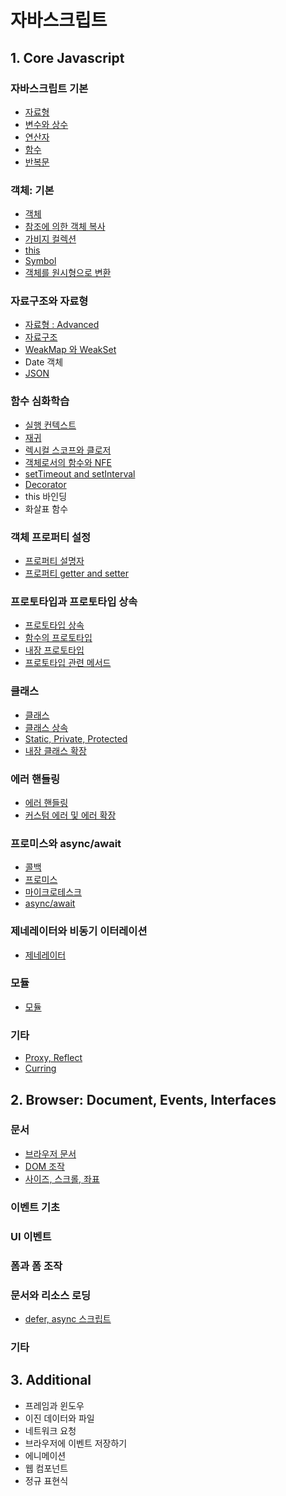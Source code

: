 # 자바스크립트

## 1. Core Javascript

### 자바스크립트 기본

- [자료형](/Language/Javascript/0.Core%20Javascript/Data%20Types.md)
- [변수와 상수](/Language/Javascript/0.Core%20Javascript/Variables.md)
- [연산자](/Language/Javascript/0.Core%20Javascript/Operators.md)
- [함수](/Language/Javascript/0.Core%20Javascript/Functions.md)
- [반복문](/Language/Javascript/0.Core%20Javascript/Iterators.md)

### 객체: 기본

- [객체](/Language/Javascript/0.Core%20Javascript/Objects.md)
- [참조에 의한 객체 복사](/Language/Javascript/0.Core%20Javascript/Object%20Reference%20and%20Copy.md)
- [가비지 컬렉션](/Language/Javascript/0.Core%20Javascript/Garbage%20Collections.md)
- [this](/Language/Javascript/0.Core%20Javascript/This.md)
- [Symbol](/Language/Javascript/0.Core%20Javascript/Symbols.md)
- [객체를 원시형으로 변환](/Language/Javascript/0.Core%20Javascript/Object%20to%20Primitive.md)

### 자료구조와 자료형

- [자료형 : Advanced](/Language/Javascript/0.Core%20Javascript/Data%20Types%20Advanced.md)
- [자료구조](/Language/Javascript/0.Core%20Javascript/Data%20Structures.md)
- [WeakMap 와 WeakSet](/Language/Javascript/0.Core%20Javascript/WeakMap%20and%20WeakSet.md)
- Date 객체
- [JSON](/Language/Javascript/0.Core%20Javascript/JSON.md)

### 함수 심화학습

- [실행 컨텍스트](/Language/Javascript/0.Core%20Javascript/Execution%20Context.md)
- [재귀](/Language/Javascript/0.Core%20Javascript/Recursion.md)
- [렉시컬 스코프와 클로저](/Language/Javascript/0.Core%20Javascript/Lexical%20Scope%20and%20Closure.md)
- [객체로서의 함수와 NFE](/Language/Javascript/0.Core%20Javascript/Function%20Object%20and%20NFE.md)
- [setTimeout and setInterval](/Language/Javascript/0.Core%20Javascript/SetTimeout%20and%20SetInterval.md)
- [Decorator](/Language/Javascript/0.Core%20Javascript/Decorators.md)
- this 바인딩
- 화살표 함수

### 객체 프로퍼티 설정

- [프로퍼티 설명자](/Language/Javascript/0.Core%20Javascript/Property%20Flags%20and%20Descriptors.md)
- [프로퍼티 getter and setter](/Language/Javascript/0.Core%20Javascript/Property%20Getter%20and%20Setter.md)

### 프로토타입과 프로토타입 상속

- [프로토타입 상속](/Language/Javascript/0.Core%20Javascript/Prototypal%20Inheritance.md)
- [함수의 프로토타입](/Language/Javascript/0.Core%20Javascript/Function's%20Prototype.md)
- [내장 프로토타입](/Language/Javascript/0.Core%20Javascript/Native%20Prototype.md)
- [프로토타입 관련 메서드](/Language/Javascript/0.Core%20Javascript/Prototype%20Methods.md)

### 클래스

- [클래스](/Language/Javascript/0.Core%20Javascript/Class.md)
- [클래스 상속](/Language/Javascript/0.Core%20Javascript/Class%20Inheritance.md)
- [Static, Private, Protected](/Language/Javascript/0.Core%20Javascript/Static,%20Private,%20Protected.md)
- [내장 클래스 확장](/Language/Javascript/0.Core%20Javascript/Extending%20Built-in%20Classes.md)

### 에러 핸들링

- [에러 핸들링](/Language/Javascript/0.Core%20Javascript/Error%20Handling.md)
- [커스텀 에러 및 에러 확장](/Language/Javascript/0.Core%20Javascript/Custom%20Errors.md)

### 프로미스와 async/await

- [콜백](/Language/Javascript/0.Core%20Javascript/Callback.md)
- [프로미스](/Language/Javascript/0.Core%20Javascript/Promise.md)
- [마이크로테스크](/Language/Javascript/0.Core%20Javascript/Microtask.md)
- [async/await](/Language/Javascript/0.Core%20Javascript/Async.Await.md)

### 제네레이터와 비동기 이터레이션

- [제네레이터](/Language/Javascript/0.Core%20Javascript/Generator.md)

### 모듈

- [모듈](/Language/Javascript/0.Core%20Javascript/Modules.md)

### 기타

- [Proxy, Reflect]()
- [Curring]()

## 2. Browser: Document, Events, Interfaces

### 문서

- [브라우저 문서](/Language/Javascript/1.Browser/Document.md)
- [DOM 조작](/Language/Javascript/1.Browser/DOM.md)
- [사이즈, 스크롤, 좌표](/Language/Javascript/1.Browser/Size,Scroll,Coordinates.md)

### 이벤트 기초

### UI 이벤트

### 폼과 폼 조작

### 문서와 리소스 로딩

- [defer, async 스크립트](/Language/Javascript/1.Browser/Defer,Async.md)

### 기타

## 3. Additional

- 프레임과 윈도우
- 이진 데이터와 파일
- 네트워크 요청
- 브라우저에 이벤트 저장하기
- 에니메이션
- 웹 컴포넌트
- 정규 표현식
